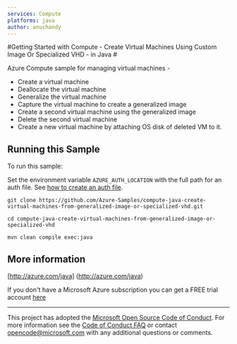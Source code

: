 ```yaml
---
services: Compute
platforms: java
author: anuchandy
---
```


#Getting Started with Compute - Create Virtual Machines Using Custom Image Or Specialized VHD - in Java #


  Azure Compute sample for managing virtual machines -
   - Create a virtual machine
   - Deallocate the virtual machine
   - Generalize the virtual machine
   - Capture the virtual machine to create a generalized image
   - Create a second virtual machine using the generalized image
   - Delete the second virtual machine
   - Create a new virtual machine by attaching OS disk of deleted VM to it.
 

## Running this Sample ##

To run this sample:

Set the environment variable `AZURE_AUTH_LOCATION` with the full path for an auth file. See [how to create an auth file](https://github.com/Azure/azure-sdk-for-java/blob/master/AUTH.md).

    git clone https://github.com/Azure-Samples/compute-java-create-virtual-machines-from-generalized-image-or-specialized-vhd.git

    cd compute-java-create-virtual-machines-from-generalized-image-or-specialized-vhd

    mvn clean compile exec:java

## More information ##

[http://azure.com/java] (http://azure.com/java)

If you don't have a Microsoft Azure subscription you can get a FREE trial account [here](http://go.microsoft.com/fwlink/?LinkId=330212)

---

This project has adopted the [Microsoft Open Source Code of Conduct](https://opensource.microsoft.com/codeofconduct/). For more information see the [Code of Conduct FAQ](https://opensource.microsoft.com/codeofconduct/faq/) or contact [opencode@microsoft.com](mailto:opencode@microsoft.com) with any additional questions or comments.